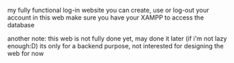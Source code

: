 my fully functional log-in website
you can create, use or log-out your account in this web
make sure you have your XAMPP to access the database

another note:
this web is not fully done yet, may done it later (if i'm not lazy enough:D)
its only for a backend purpose, not interested for designing the web for now

